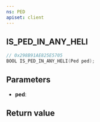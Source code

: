 ```yaml
---
ns: PED
apiset: client
---
```

## IS_PED_IN_ANY_HELI

```c
// 0x298B91AE825E5705
BOOL IS_PED_IN_ANY_HELI(Ped ped);
```


## Parameters
* **ped**:

## Return value

